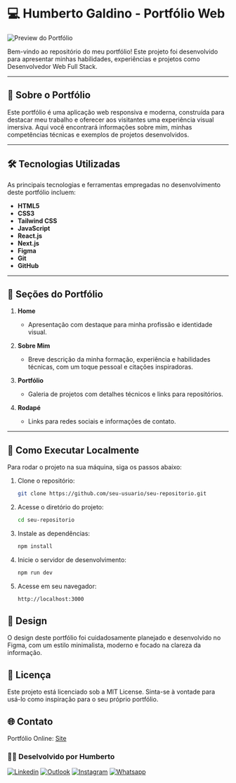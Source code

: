 # 💻 **Humberto Galdino - Portfólio Web**

![Preview do Portfólio]((https://github.com/HumbertoGaldino/humbertogaldino.dev/blob/main/public/projeto1%20-%20Copia.png))

Bem-vindo ao repositório do meu portfólio! Este projeto foi desenvolvido para apresentar minhas habilidades, experiências e projetos como Desenvolvedor Web Full Stack.

---

## 🌟 **Sobre o Portfólio**

Este portfólio é uma aplicação web responsiva e moderna, construída para destacar meu trabalho e oferecer aos visitantes uma experiência visual imersiva. Aqui você encontrará informações sobre mim, minhas competências técnicas e exemplos de projetos desenvolvidos.

---

## 🛠️ **Tecnologias Utilizadas**

As principais tecnologias e ferramentas empregadas no desenvolvimento deste portfólio incluem:

- **HTML5**
- **CSS3**
- **Tailwind CSS**
- **JavaScript**
- **React.js**
- **Next.js**
- **Figma**
- **Git**
- **GitHub**

---

## 📑 **Seções do Portfólio**

1. **Home**  
   - Apresentação com destaque para minha profissão e identidade visual.

2. **Sobre Mim**  
   - Breve descrição da minha formação, experiência e habilidades técnicas, com um toque pessoal e citações inspiradoras.

3. **Portfólio**  
   - Galeria de projetos com detalhes técnicos e links para repositórios.

4. **Rodapé**  
   - Links para redes sociais e informações de contato.

---

## 🚀 **Como Executar Localmente**

Para rodar o projeto na sua máquina, siga os passos abaixo:

1. Clone o repositório:
   ```bash
   git clone https://github.com/seu-usuario/seu-repositorio.git
2. Acesse o diretório do projeto:
    ```bash
    cd seu-repositorio
3. Instale as dependências:
    ```bash
    npm install
4. Inicie o servidor de desenvolvimento:
    ```bash
    npm run dev
5. Acesse em seu navegador:
    ```bash
    http://localhost:3000
## 🎨 **Design**

O design deste portfólio foi cuidadosamente planejado e desenvolvido no Figma, com um estilo minimalista, moderno e focado na clareza da informação.

## 📝 **Licença**
Este projeto está licenciado sob a MIT License. Sinta-se à vontade para usá-lo como inspiração para o seu próprio portfólio.

## 🌐 **Contato**

Portfólio Online: [Site](https://humbertogaldino.github.io/humbertogaldino.dev/)

### 👨‍💻 **Deselvolvido por Humberto**

[![Linkedin](https://img.shields.io/badge/LinkedIn-512BD4?style=for-the-badge&logo=linkedin&logoColor=white)](humberto.galdino@live.com)
[![Outlook](https://img.shields.io/badge/Outlook-0078D4?style=for-the-badge&logo=microsoftoutlook&logoColor=white>)](https://www.digitalhouse.com/br)
[![Instagram](https://img.shields.io/badge/Instagram-E4405F?style=for-the-badge&logo=instagram&logoColor=white)](https://www.instagram.com/humberto.galdino/)
[![Whatsapp](https://img.shields.io/badge/WhatsApp-25D366?style=for-the-badge&logo=whatsapp&logoColor=white)](https://wa.me/5562999742142?text=Ol%C3%A1+Humberto%2C+visualizei+seu+perfil+no+GitHub)


